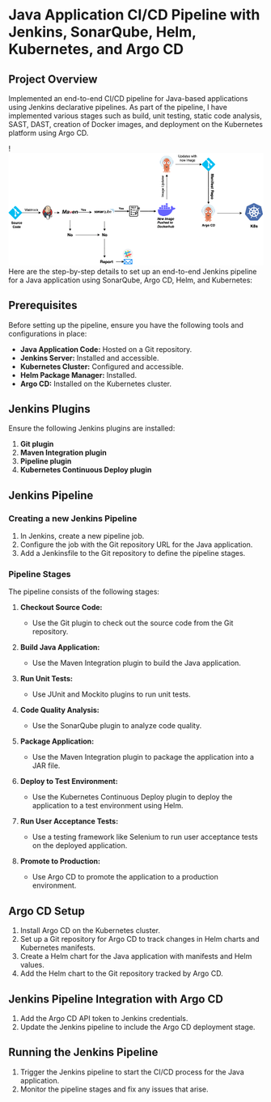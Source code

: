 
# Java Application CI/CD Pipeline with Jenkins, SonarQube, Helm, Kubernetes, and Argo CD

## Project Overview

Implemented an end-to-end CI/CD pipeline for Java-based applications using Jenkins declarative pipelines. As part of the pipeline, I have implemented various stages such as build, unit testing, static code analysis, SAST, DAST, creation of Docker images, and deployment on the Kubernetes platform using Argo CD.

!![CICD.png](https://github.com/asimar007/Cross-Region-Migration-of-AWS-EBS-Volumes/blob/main/Screenshot/CICD.png?raw=true)
Here are the step-by-step details to set up an end-to-end Jenkins pipeline for a Java application using SonarQube, Argo CD, Helm, and Kubernetes:

## Prerequisites

Before setting up the pipeline, ensure you have the following tools and configurations in place:

- **Java Application Code:** Hosted on a Git repository.
- **Jenkins Server:** Installed and accessible.
- **Kubernetes Cluster:** Configured and accessible.
- **Helm Package Manager:** Installed.
- **Argo CD:** Installed on the Kubernetes cluster.

## Jenkins Plugins

Ensure the following Jenkins plugins are installed:

1.  **Git plugin**
2.  **Maven Integration plugin**
3.  **Pipeline plugin**
4.  **Kubernetes Continuous Deploy plugin**

## Jenkins Pipeline

### Creating a new Jenkins Pipeline

1.  In Jenkins, create a new pipeline job.
2.  Configure the job with the Git repository URL for the Java application.
3.  Add a Jenkinsfile to the Git repository to define the pipeline stages.

### Pipeline Stages

The pipeline consists of the following stages:

1.  **Checkout Source Code:**

    - Use the Git plugin to check out the source code from the Git repository.

2.  **Build Java Application:**

    - Use the Maven Integration plugin to build the Java application.

3.  **Run Unit Tests:**

    - Use JUnit and Mockito plugins to run unit tests.

4.  **Code Quality Analysis:**

    - Use the SonarQube plugin to analyze code quality.

5.  **Package Application:**

    - Use the Maven Integration plugin to package the application into a JAR file.

6.  **Deploy to Test Environment:**

    - Use the Kubernetes Continuous Deploy plugin to deploy the application to a test environment using Helm.

7.  **Run User Acceptance Tests:**

    - Use a testing framework like Selenium to run user acceptance tests on the deployed application.

8.  **Promote to Production:**

    - Use Argo CD to promote the application to a production environment.

## Argo CD Setup

1.  Install Argo CD on the Kubernetes cluster.
2.  Set up a Git repository for Argo CD to track changes in Helm charts and Kubernetes manifests.
3.  Create a Helm chart for the Java application with manifests and Helm values.
4.  Add the Helm chart to the Git repository tracked by Argo CD.

## Jenkins Pipeline Integration with Argo CD

1.  Add the Argo CD API token to Jenkins credentials.
2.  Update the Jenkins pipeline to include the Argo CD deployment stage.

## Running the Jenkins Pipeline

1.  Trigger the Jenkins pipeline to start the CI/CD process for the Java application.
2.  Monitor the pipeline stages and fix any issues that arise.

